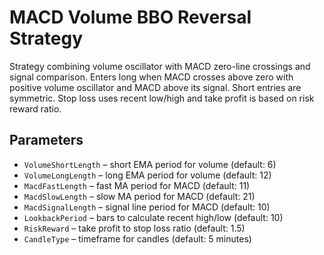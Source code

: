 # MACD Volume BBO Reversal Strategy

Strategy combining volume oscillator with MACD zero-line crossings and signal comparison.
Enters long when MACD crosses above zero with positive volume oscillator and MACD above its signal.
Short entries are symmetric. Stop loss uses recent low/high and take profit is based on risk reward ratio.

## Parameters
- `VolumeShortLength` – short EMA period for volume (default: 6)
- `VolumeLongLength` – long EMA period for volume (default: 12)
- `MacdFastLength` – fast MA period for MACD (default: 11)
- `MacdSlowLength` – slow MA period for MACD (default: 21)
- `MacdSignalLength` – signal line period for MACD (default: 10)
- `LookbackPeriod` – bars to calculate recent high/low (default: 10)
- `RiskReward` – take profit to stop loss ratio (default: 1.5)
- `CandleType` – timeframe for candles (default: 5 minutes)
